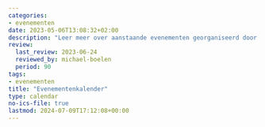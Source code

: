 ```yaml
---
categories:
- evenementen
date: 2023-05-06T13:08:32+02:00
description: "Leer meer over aanstaande evenementen georganiseerd door de NLUUG en andere organisaties."
review:
  last_review: 2023-06-24
  reviewed_by: michael-boelen
  period: 90
tags:
- evenementen
title: "Evenementenkalender"
type: calendar
no-ics-file: true
lastmod: 2024-07-09T17:12:08+00:00
---
```


